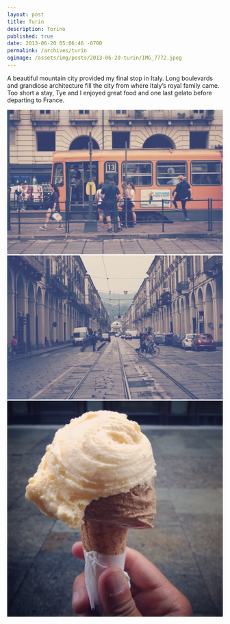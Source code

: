 ```yaml
---
layout: post
title: Turin
description: Torino
published: true
date: 2013-06-20 05:06:46 -0700
permalink: /archives/turin
ogimage: /assets/img/posts/2013-06-20-turin/IMG_7772.jpeg
---
```

A beautiful mountain city provided my final stop in Italy. Long boulevards and grandiose architecture fill the city from where Italy’s royal family came. Too short a stay, Tye and I enjoyed great food and one last gelato before departing to France.

![Tram][1] 
![Long view toward Piazza Vittorio Veneto][2] 
![Gelato][3]

[1]: /assets/img/posts/2013-06-20-turin/IMG_0349.jpeg
[2]: /assets/img/posts/2013-06-20-turin/IMG_0350.jpeg
[3]: /assets/img/posts/2013-06-20-turin/IMG_7772.jpeg